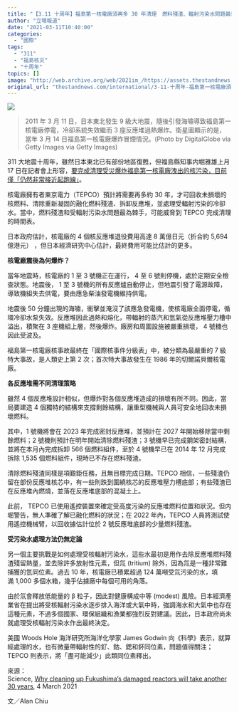 ```yaml
---
title: "【3.11 十周年】福島第一核電廠須再多 30 年清理　燃料殘渣、輻射污染水問題最棘手"
author: "立場報道"
date: "2021-03-11T10:40:00"
categories:
  - "國際"
tags:
  - "311"
  - "福島核災"
  - "十周年"
topics: []
image: "http://web.archive.org/web/2021im_/https://assets.thestandnews.com/media/photos/GettyImages-110051644_PFI2g_2BD26hC.jpg"
original_url: "thestandnews.com/international/3-11-十周年-福島第一核電廠須再多-30-年清理-燃料殘渣-輻射污染水問題最棘手"
---
```

![](http://web.archive.org/web/2021im_/https://assets.thestandnews.com/media/photos/GettyImages-110051644_PFI2g_2BD26hC.jpg)
> 2011 年 3 月 11 日，日本東北發生 9 級大地震，隨後引發海嘯導致福島第一核電廠停電，冷卻系統失效繼而 3 座反應堆過熱爆炸。衛星圖顯示的是，當年 3 月 14 日福島第一核電廠爆炸冒煙情況。(Photo by DigitalGlobe via Getty Images via Getty Images)

311 大地震十周年，雖然日本東北已有部份地區復甦，但福島縣知事内堀雅雄上月 17 日在記者會上形容，[要完成清理受災爆炸福島第一核電廠洩出的核污染，目前僅「仍然非常接近起跑線」](http://web.archive.org/web/20211229132759/https://www.youtube.com/watch?v=lBPAibW1gIs)。

核電廠擁有者東京電力（TEPCO）預計將需要再多約 30 年，才可回收未損壞的核燃料、清除重新凝固的融化燃料殘渣、拆卸反應堆，並處理受輻射污染的冷卻水。當中，燃料殘渣和受輻射污染水問題最為棘手，可能威脅到 TEPCO 完成清理的時間表。

日本政府估計，核電廠的 4 個核反應堆退役費用高達 8 萬億日元（折合約 5,694 億港元） ，但日本經濟研究中心估計，最終費用可能比估計的更多。

**核電廠震後為何爆炸？**

當年地震時，核電廠的 1 至 3 號機正在運行， 4 至 6 號則停機，處於定期安全檢查狀態。地震後， 1 至 3 號機的所有反應爐自動停止，但地震引發了電源故障，導致機組失去供電，要由應急柴油發電機維持供電。

地震後 50 分鐘出現的海嘯，衝擊並淹沒了該應急發電機，使核電廠全面停電，循環冷卻水泵失效。反應堆因此過熱和熔化，帶輻射的蒸汽和氫氣從反應堆壓力槽中溢出，積聚在 3 座機組上層，然後爆炸。廠房和周圍設施被嚴重損壞， 4 號機也因此受波及。

福島第一核電廠核事故最終在「國際核事件分級表」中，被分類為最嚴重的 7 級特大事故，是人類史上第 2 次；首次特大事故發生在 1986 年的切爾諾貝爾核電廠。

**各反應堆需不同清理策略**

雖然 4 個反應堆設計相似，但爆炸對各個反應堆造成的損壞有所不同。因此，當局要建造 4 個獨特的結構來支撐剩餘結構，讓重型機械與人員可安全地回收未損壞燃料。

其中，1 號機將會在 2023 年完成密封反應堆，並預計在 2027 年開始移除當中剩餘燃料；2 號機則預計在明年開始清除燃料殘渣；3 號機早已完成鋼架密封結構，並將在本月內完成拆卸 566 個燃料組件，至於 4 號機早已在 2014 年 12 月完成拆除 1,535 個燃料組件，現時已不存在燃料殘渣。

清除燃料殘渣同樣是項艱鉅任務，且無目標完成日期。TEPCO 相信，一些殘渣仍留在部份反應堆核芯中，有一些則跌到圍繞核芯的反應堆壓力槽底部；有些殘渣已在反應堆內燃燒，並落在反應堆底部的混凝土上。

此前， TEPCO 已使用遙控裝置來確定受高度污染的反應堆燃料位置和狀況。但内堀警告，無人準確了解已融化燃料的狀況；在 2022 年內，TEPCO 人員將測試使用遙控機械臂，以回收據估計位於 2 號反應堆底部的少量燃料殘渣。

**受污染水處理方法仍無定論**

另一個主要挑戰是如何處理受核輻射污染水，這些水最初是用作去除反應堆燃料殘渣殘留熱量，並去除許多放射性元素，但氚 (tritium) 除外，因為氚是一種非常難捕獲的氫同位素。過去 10 年，核電廠已積累超過 124 萬噸受氚污染的水，填滿 1,000 多個水箱，幾乎佔據廠中每個可用的角落。

由於氚會釋放低能量的 β 粒子，因此對健康構成中等 (modest) 風險。日本經濟產業省在提出將受核輻射污染水逐步排入海洋或大氣中時，強調海水和大氣中也存在這種元素，不過多個國家、環保組織和漁業都強烈反對建議。因此，日本政府尚未就處理受核輻射污染水作出最終決定。

美國 Woods Hole 海洋研究所海洋化學家 James Godwin 向《科學》表示，就算經處理的水，也有微量帶輻射性的釕、鈷、鍶和鈈同位素，問題值得關注； TEPCO 則表示，將「盡可能減少」此類同位素釋出。

來源：  
Science, [Why cleaning up Fukushima’s damaged reactors will take another 30 years](http://web.archive.org/web/20211229132759/https://www.sciencemag.org/news/2021/03/why-cleaning-fukushima-s-damaged-reactors-will-take-another-30-years), 4 March 2021

文／Alan Chiu